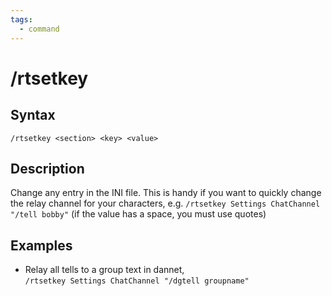 ```yaml
---
tags:
  - command
---
```


# /rtsetkey

## Syntax

<!--cmd-syntax-start-->
```eqcommand
/rtsetkey <section> <key> <value>
```
<!--cmd-syntax-end-->

## Description

<!--cmd-desc-start-->
Change any entry in the INI file. This is handy if you want to quickly change the relay channel for your characters, e.g. `/rtsetkey Settings ChatChannel "/tell bobby"` (if the value has a space, you must use quotes)
<!--cmd-desc-end-->

## Examples

- Relay all tells to a group text in dannet,  
`/rtsetkey Settings ChatChannel "/dgtell groupname"`